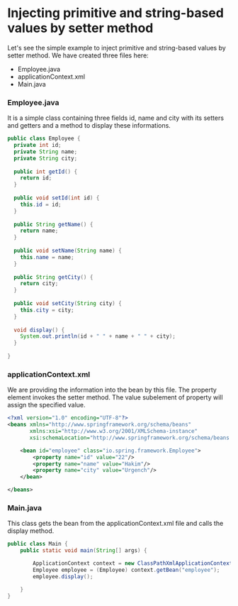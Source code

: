 # Injecting primitive and string-based values by setter method
Let's see the simple example to inject primitive and string-based values by setter method. We have created three files here:

- Employee.java
- applicationContext.xml
- Main.java

### Employee.java
It is a simple class containing three fields id, name and city with its setters and getters and a method to display these informations.

```java
public class Employee {  
  private int id;  
  private String name;  
  private String city;  
  
  public int getId() {  
    return id;  
  }
  
  public void setId(int id) {  
    this.id = id;  
  }
  
  public String getName() {  
    return name;  
  }
  
  public void setName(String name) {  
    this.name = name;  
  }  
  
  public String getCity() {  
    return city;  
  }
  
  public void setCity(String city) {  
    this.city = city;  
  }
  
  void display() {  
    System.out.println(id + " " + name + " " + city);  
  }  
  
}  
```

### applicationContext.xml
We are providing the information into the bean by this file. The property element invokes the setter method. The value subelement of property will assign the specified value.

```xml
<?xml version="1.0" encoding="UTF-8"?>
<beans xmlns="http://www.springframework.org/schema/beans"
       xmlns:xsi="http://www.w3.org/2001/XMLSchema-instance"
       xsi:schemaLocation="http://www.springframework.org/schema/beans http://www.springframework.org/schema/beans/spring-beans.xsd">

    <bean id="employee" class="io.spring.framework.Employee">
        <property name="id" value="22"/>
        <property name="name" value="Hakim"/>
        <property name="city" value="Urgench"/>
    </bean>

</beans>
```

### Main.java
This class gets the bean from the applicationContext.xml file and calls the display method.

```java
public class Main {
    public static void main(String[] args) {

        ApplicationContext context = new ClassPathXmlApplicationContext("applicationContext.xml");
        Employee employee = (Employee) context.getBean("employee");
        employee.display();

    }
}
```

